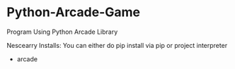 # Python-Arcade-Game
Program Using Python Arcade Library

Nescearry Installs:
You can either do pip install via pip or project interpreter
* arcade